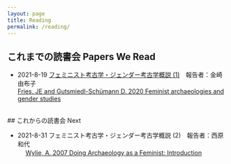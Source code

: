 ```yaml
---
layout: page
title: Reading
permalink: /reading/
---
```


## これまでの読書会 Papers We Read 

- 2021-8-19 [フェミニスト考古学・ジェンダー考古学概説 (1)](https://github.com/nishikarch/feministarchaeologyjapan/20210819.md)　報告者：金崎由布子
<br> [Fries, JE and Gutsmiedl-Schümann D. 2020 Feminist archaeologies and gender studies](https://www.oxfordhandbooks.com/view/10.1093/oxfordhb/9780199567942.001.0001/oxfordhb-9780199567942-e-037)
<br>
## これからの読書会 Next 

- 2021-8-31 フェミニスト考古学・ジェンダー考古学概説 (2)　報告者：西原和代<br>　
            [Wylie, A. 2007 Doing Archaeology as a Feminist: Introduction](https://link.springer.com/article/10.1007/s10816-007-9034-4)

